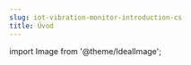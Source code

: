 ```yaml
---
slug: iot-vibration-monitor-introduction-cs
title: Úvod
---
```

import Image from '@theme/IdealImage';

